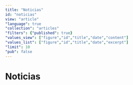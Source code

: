 ```yaml
---
title: "Noticias"
id: "noticias"
view: "article"
"language": true
"collection": "articles"
"filters": {"published": true}
"values_view": ["figure","id","title","date","content"]
"values_list": ["figure","id","title","date","excerpt"]
"limit": 10
"pub": false
---
```

<div class="page news-list" layout="column" layout-margin>
    <h1>Noticias</h1>
    <app-paginator-browser>
        <div flex-gt-xs="100" ng-repeat="card in elements()">
            <app-card-article item="card" prefix="node.href"></app-card-article>
        </div>
    </app-paginator-browser>
</div>
